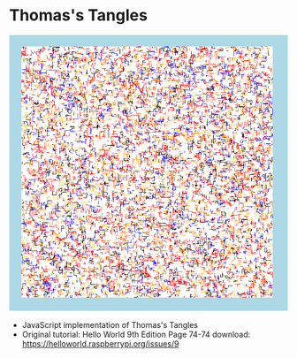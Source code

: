 # Thomas's Tangles

![](./game.png "Thomas's Tangles")

* JavaScript implementation of Thomas's Tangles
* Original tutorial: Hello World 9th Edition Page 74-74 download: https://helloworld.raspberrypi.org/issues/9
